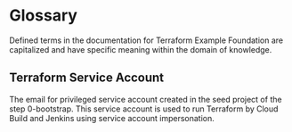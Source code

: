 # Glossary

Defined terms in the documentation for Terraform Example Foundation are capitalized and have
specific meaning within the domain of knowledge.

## Terraform Service Account

The email for privileged service account created in the seed project of the step 0-bootstrap.
This service account is used to run Terraform by Cloud Build and Jenkins using service account impersonation.
